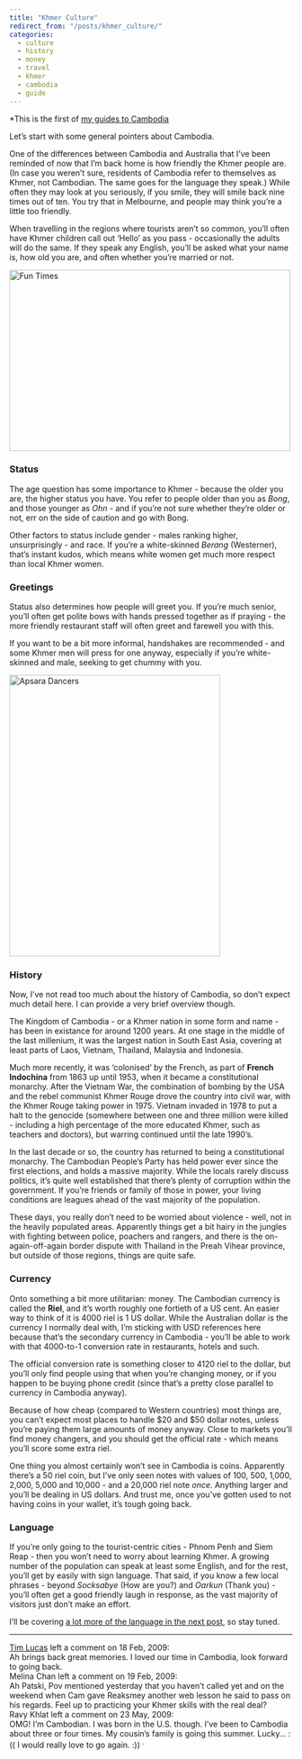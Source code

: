 ```yaml
---
title: "Khmer Culture"
redirect_from: "/posts/khmer_culture/"
categories:
  - culture
  - history
  - money
  - travel
  - khmer
  - cambodia
  - guide
---
```

\*This is the first of [my guides to
Cambodia](http://freelancing-gods.com/posts/pats_guide_to_cambodia.*)

Let’s start with some general pointers about Cambodia.

One of the differences between Cambodia and Australia that I’ve been
reminded of now that I’m back home is how friendly the Khmer people are.
(In case you weren’t sure, residents of Cambodia refer to themselves as
Khmer, not Cambodian. The same goes for the language they speak.) While
often they may look at you seriously, if you smile, they will smile back
nine times out of ten. You try that in Melbourne, and people may think
you’re a little too friendly.

When travelling in the regions where tourists aren’t so common, you’ll
often have Khmer children call out ‘Hello’ as you pass - occasionally
the adults will do the same. If they speak any English, you’ll be asked
what your name is, how old you are, and often whether you’re married or
not.

<a href="http://www.flickr.com/photos/freelancing_god/3270686531/" title="Fun Times by freelancing god, on Flickr"><img src="https://farm4.static.flickr.com/3352/3270686531_2d0b90a45d.jpg" width="500" height="322" alt="Fun Times" /></a>

### Status

The age question has some importance to Khmer - because the older you
are, the higher status you have. You refer to people older than you as
*Bong*, and those younger as *Ohn* - and if you’re not sure whether
they’re older or not, err on the side of caution and go with Bong.

Other factors to status include gender - males ranking higher,
unsurprisingly - and race. If you’re a white-skinned *Berang*
(Westerner), that’s instant kudos, which means white women get much more
respect than local Khmer women.

### Greetings

Status also determines how people will greet you. If you’re much senior,
you’ll often get polite bows with hands pressed together as if praying -
the more friendly restaurant staff will often greet and farewell you
with this.

If you want to be a bit more informal, handshakes are recommended - and
some Khmer men will press for one anyway, especially if you’re
white-skinned and male, seeking to get chummy with you.

<a href="http://www.flickr.com/photos/freelancing_god/3271397254/" title="Apsara Dancers by freelancing god, on Flickr"><img src="https://farm4.static.flickr.com/3455/3271397254_b0502ba228.jpg" width="375" height="500" alt="Apsara Dancers" /></a>

### History

Now, I’ve not read too much about the history of Cambodia, so don’t
expect much detail here. I can provide a very brief overview though.

The Kingdom of Cambodia - or a Khmer nation in some form and name - has
been in existance for around 1200 years. At one stage in the middle of
the last millenium, it was the largest nation in South East Asia,
covering at least parts of Laos, Vietnam, Thailand, Malaysia and
Indonesia.

Much more recently, it was ‘colonised’ by the French, as part of
**French Indochina** from 1863 up until 1953, when it became a
constitutional monarchy. After the Vietnam War, the combination of
bombing by the USA and the rebel communist Khmer Rouge drove the country
into civil war, with the Khmer Rouge taking power in 1975. Vietnam
invaded in 1978 to put a halt to the genocide (somewhere between one and
three million were killed - including a high percentage of the more
educated Khmer, such as teachers and doctors), but warring continued
until the late 1990’s.

In the last decade or so, the country has returned to being a
constitutional monarchy. The Cambodian People’s Party has held power
ever since the first elections, and holds a massive majority. While the
locals rarely discuss politics, it’s quite well established that there’s
plenty of corruption within the government. If you’re friends or family
of those in power, your living conditions are leagues ahead of the vast
majority of the population.

These days, you really don’t need to be worried about violence - well,
not in the heavily populated areas. Apparently things get a bit hairy in
the jungles with fighting between police, poachers and rangers, and
there is the on-again-off-again border dispute with Thailand in the
Preah Vihear province, but outside of those regions, things are quite
safe.

### Currency

Onto something a bit more utilitarian: money. The Cambodian currency is
called the **Riel**, and it’s worth roughly one fortieth of a US cent.
An easier way to think of it is 4000 riel is 1 US dollar. While the
Australian dollar is the currency I normally deal with, I’m sticking
with USD references here because that’s the secondary currency in
Cambodia - you’ll be able to work with that 4000-to-1 conversion rate in
restaurants, hotels and such.

The official conversion rate is something closer to 4120 riel to the
dollar, but you’ll only find people using that when you’re changing
money, or if you happen to be buying phone credit (since that’s a pretty
close parallel to currency in Cambodia anyway).

Because of how cheap (compared to Western countries) most things are,
you can’t expect most places to handle $20 and $50 dollar notes, unless
you’re paying them large amounts of money anyway. Close to markets
you’ll find money changers, and you should get the official rate - which
means you’ll score some extra riel.

One thing you almost certainly won’t see in Cambodia is coins.
Apparently there’s a 50 riel coin, but I’ve only seen notes with values
of 100, 500, 1,000, 2,000, 5,000 and 10,000 - and a 20,000 riel note
*once*. Anything larger and you’ll be dealing in US dollars. And trust
me, once you’ve gotten used to not having coins in your wallet, it’s
tough going back.

### Language

If you’re only going to the tourist-centric cities - Phnom Penh and Siem
Reap - then you won’t need to worry about learning Khmer. A growing
number of the population can speak at least some English, and for the
rest, you’ll get by easily with sign language. That said, if you know a
few local phrases - beyond *Socksabye* (How are you?) and *Oarkun*
(Thank you) - you’ll often get a good friendly laugh in response, as the
vast majority of visitors just don’t make an effort.

I’ll be covering [a lot more of the language in the next
post](http://freelancing-gods.com/posts/speaking_khmer), so stay tuned.

------------------------------------------------------------------------

<div class="comments">
<div class="comment-author">
<a href="http://toolmantim.com">Tim Lucas</a> left a comment on 18 Feb,
2009:</div>

<div class="comment" markdown="1">
Ah brings back great memories. I loved our time in Cambodia, look
forward to going back.

</div>
<div class="comment-author">
Melina Chan left a comment on 19 Feb, 2009:</div>

<div class="comment" markdown="1">
Ah Patski, Pov mentioned yesterday that you haven’t called yet and on
the weekend when Cam gave Reaksmey another web lesson he said to pass on
his regards. Feel up to practicing your Khmer skills with the real deal?

</div>
<div class="comment-author">
Ravy Khlat left a comment on 23 May, 2009:</div>

<div class="comment" markdown="1">
OMG! I’m Cambodian. I was born in the U.S. though. I’ve been to Cambodia
about three or four times. My cousin’s family is going this summer.
Lucky… :(( I would really love to go again. :)) <sup>.</sup>

</div>
</div>

